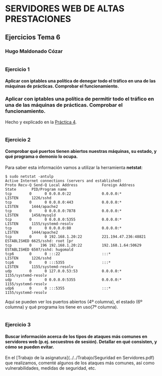 # SERVIDORES WEB DE ALTAS PRESTACIONES


## Ejercicios Tema 6


### **Hugo Maldonado Cózar**

# <a></a>

### Ejercicio 1
#### Aplicar con iptables una política de denegar todo el tráfico en una de las máquinas de prácticas. Comprobar el funcionamiento.### Aplicar con iptables una política de permitir todo el tráfico en una de las máquinas de prácticas. Comprobar el funcionamiento.

Hecho y explicado en la [Práctica 4](../../Prácticas/Práctica4/Práctica4.md).

# <a></a>
### Ejercicio 2
#### Comprobar qué puertos tienen abiertos nuestras máquinas, su estado, y qué programa o demonio lo ocupa.

Para saber esta información vamos a utilizar la herramienta **netstat**:

```
$ sudo netstat -antulp
Active Internet connections (servers and established)
Proto Recv-Q Send-Q Local Address           Foreign Address         State       PID/Program name    
tcp        0      0 0.0.0.0:22              0.0.0.0:*               LISTEN      1226/sshd           
tcp        0      0 0.0.0.0:443             0.0.0.0:*               LISTEN      1444/apache2        
tcp        0      0 0.0.0.0:7878            0.0.0.0:*               LISTEN      1458/mysqld         
tcp        0      0 0.0.0.0:5355            0.0.0.0:*               LISTEN      1155/systemd-resolv 
tcp        0      0 0.0.0.0:80              0.0.0.0:*               LISTEN      1444/apache2        
tcp        0      0 192.168.1.20:22         221.194.47.236:48821    ESTABLISHED 6625/sshd: root [pr 
tcp        0    196 192.168.1.20:22         192.168.1.64:50629      ESTABLISHED 6507/sshd: hugomald 
tcp6       0      0 :::22                   :::*                    LISTEN      1226/sshd           
tcp6       0      0 :::5355                 :::*                    LISTEN      1155/systemd-resolv 
udp        0      0 127.0.0.53:53           0.0.0.0:*                           1155/systemd-resolv 
udp        0      0 0.0.0.0:5355            0.0.0.0:*                           1155/systemd-resolv 
udp6       0      0 :::5355                 :::*                                1155/systemd-resolv
```

Aquí se pueden ver los puertos abiertos (4º columna), el estado (6º columna) y qué programa los tiene en uso(7º columna).

# <a></a>
### Ejercicio 3
#### Buscar información acerca de los tipos de ataques más comunes en servidores web (p.ej. secuestros de sesión). Detallar en qué consisten, y cómo se pueden evitar.

En el [Trabajo de la asignatura](../../Trabajo/Seguridad en Servidores.pdf) que realizamos, comenté algunos de los ataques más comunes, así como vulnerabilidades, medidas de seguridad, etc.